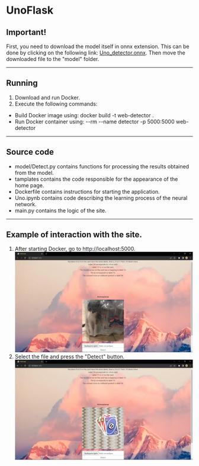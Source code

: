 # UnoFlask
## Important!
First, you need to download the model itself in onnx extension. This can be done by clicking on the following link: [Uno_detector.onnx](https://drive.google.com/file/d/1QISl22qaUhZm7DxIJuM2ctDrV9t2UBSO/view?usp=sharing).
Then move the downloaded file to the "model" folder.
___
## Running
1. Download and run Docker.
2. Execute the following commands:
- Build Docker image using: docker build -t web-detector . 
- Run Docker container using: --rm --name detector -p 5000:5000 web-detector
___
## Source code
- model/Detect.py contains functions for processing the results obtained from the model.
- tamplates contains the code responsible for the appearance of the home page.
- Dockerfile contains instructions for starting the application.
- Uno.ipynb contains code describing the learning process of the neural network.
- main.py contains the logic of the site.
___
## Example of interaction with the site.
1. After starting Docker, go to http://localhost:5000.
![Image1](https://github.com/showpicep/UnoFlask/blob/main/static/MainPage.jpg)
2. Select the file and press the "Detect" button.
![Image2](https://github.com/showpicep/UnoFlask/blob/main/static/Result.jpg)
